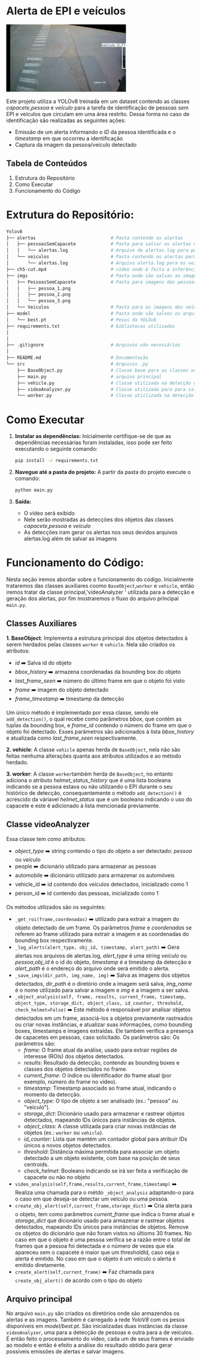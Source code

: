 
# Alerta de EPI e veículos

![Demo of the project](./readme_imgs/output_video.gif)


Este projeto utiliza a YOLOv8 treinada em um dataset contendo as classes *capacete*,*pessoa* e *veículo* para a tarefa de identificação de pessoas sem EPI e veículos que circulam em uma área restrito. Dessa forma no caso de identificação são realizadas as seguintes ações:

- Emissão de um alerta informando o *ID* da pessoa identificada e o *timestamp* em que occorreu a identificação
- Captura da imagem da pessoa/veículo detectado

## Tabela de Conteúdos
1. Estrutura do Repositório
2. Como Executar
3. Funcionamento do Código

# Extrutura do Repositório:
```bash
Yolov8
├── alertas                            # Pasta contendo os alertas
│   ├── pessoasSemCapacete             # Pasta para salvar os alertas de pessoas sem capacete
│   │   └── alertas.log                # Arquivo de alertas.log para pessoas sem capacete
│   └── veiculos                       # Pasta contendo os alertas para os veículos
│       └── alertas.log                # Arquivo alerta.log para os veículos
├── ch5-cut.mp4                        # vídeo onde é feita a inferência
├── imgs                               # Pasta onde são salvas as imagens
│   ├── PessoasSemCapacete             # Pasta para imagens das pessoas sem capacete
│   │   ├── pessoa_1.png               
│   │   ├── pessoa_2.png               
│   │   └── pessoa_3.png               
│   └── Veiculos                       # Pasta para as imagens dos veículos
├── model                              # Pasta onde são salvos os arquivos contendo os pesos da YOLOv8
│   └── best.pt                        # Pesos da YOLOv8
├── requirements.txt                   # bibliotecas utilizadas
│
│
├── .gitignore                         # Arquivos não necessários
│  
├── README.md                          # Documentação
└── src                                # Arquivos .py
    ├── BaseObject.py                  # Classe base para as classes vehicle e worker
    ├── main.py                        # arquivo principal
    ├── vehicle.py                     # Classe utilizada na detecção dos veículos
    ├── videoAnalyzer.py               # Classe utilizada para para salvar as imagens e gerar alertas
    └── worker.py                      # Classe utiilizada na detecção das pessoas/funcionários

```

# Como Executar

1. **Instalar as dependências:**
   Inicialmente certifique-se de que as dependências necessárias foram instaladas, isso pode ser feito executando o seguinte comando:

   ```bash
   pip install -r requirements.txt
   ```
2. **Navegue até a pasta do projeto:**
     A partir da pasta do projeto execute o comando:
     ```bash
     python main.py
     ```
3. **Saída:**
   - O vídeo será exibido
   - Nele serão mostradas as detecções dos objetos das classes *capacete*,*pessoa* e *veículo*
   - As detecções iram gerar os alertas nos seus devidos arquivos alertas.log além de salvar as imagens


# Funcionamento do Código:
Nesta seção iremos abordar sobre o funcionamento do código. Inicialmente trataremos das classes auxiliares coomo `BaseObject`,`worker` e `vehicle`, então iremos tratar da classe principal,'videoAnalyzer ' utilizada para a detecção e geração dos alertas, por fim mostraremos o fluxo do arquivo principal `main.py`.

## Classes Auxiliares

**1. BaseObject**: Implementa a estrutura principal dos objetos detectados à serem herdados pelas classes `worker` e `vehicle`. 
Nela são criados os atributos:
- *id* ➡️ Salva id do objeto
- *bbox_history* ➡️ armazena coordenadas da bounding box do objeto
- *last_frame_seen* ➡️ número do último frame em que o objeto foi visto
- *frame* ➡️ imagem do objeto detectado
- *frame_timestamp* ➡️ timestamp da detecção

Um único método é implementado por essa classe, sendo ele `add_detection()`, o qual recebe como parâmetros *bbox*, que contém as tuplas da bounding box, e *frame_id* contendo o número do frame em que o objeto foi detectado. Esses parâmetros são adicionados à lista *bbox_history* e atualizada como *last_frame_seen* respectivamente.

**2. vehicle**: A classe `vehicle` apenas herda de `BaseObject`, nela não são feitas nenhuma alterações quanta aos atributos utilizados e ao método herdado.

**3. worker**: A classe `worker`também herda de `BaseObject`, no entanto adiciona o atributo *helmet_status_history* que é uma lista booleana indicando se a pessoa estava ou não utilizando o EPI durante o seu histórico de detecção, consequentemente o método `add_detection()` é acrescido da váriavel *helmet_status* que é um booleano indicando o uso do capacete e este é adicionado à lista mencionada previamente.

## Classe videoAnalyzer
Essa classe tem como atributos:

- *object_type* ➡️ string contendo o tipo do objeto a ser detectado: *pessoa* ou *veículo*
- people ➡️ dicionário utilizado para armazenar as pessoas
- automobile ➡️ dicionário utilizado para armazenar os automóveis
- vehicle_id ➡️ id contendo dos veículos detectados, inicializado como 1
- person_id ➡️ id contendo das pessoas, inicializado como 1

Os métodos utilizados são os seguintes:

- `_get_roi(frame,coordenadas)` ➡️ utilizado para extrair a imagem do objeto detectado de um frame. Os parâmetros *frame* e *coordenadas* se referem ao frame utilizado para extrair a imagem e as coordenadas do bounding box respectivamente.
- `_log_alerts(alert_type, obj_id, timestamp, alert_path)` ➡️ Gera alertas nos arquivos de alertas.log, *alert_type* é uma string *veículo* ou *pessoa*,*obj_id* é o id do objeto, *timestamp* é a timestamp da detecção e *alert_path* é o endereço do arquivo onde será emitido o alerta.
- `_save_imgs(dir_path, img_name, img)` ➡️ Salva as imagens dos objetos detectados, *dir_path* é o diretório onde a imagem será salva, *img_name* é o nome utilizado para salvar a imagem e *img* é a imagem a ser salva.
- `_object_analysis(self, frame, results, current_frame, timestamp, object_type, storage_dict, object_class, id_counter, threshold, check_helmet=False)` ➡️ Este método é responsável por analisar objetos detectados em um frame, associá-los a objetos previamente rastreados ou criar novas instâncias, e atualizar suas informações, como bounding boxes, timestamps e imagens extraídas. Ele também verifica a presença de capacetes em pessoas, caso solicitado. Os parâmetros são:
   Os parâmetros são:  
  - *frame*: O frame atual da análise, usado para extrair regiões de interesse (ROIs) dos objetos detectados.
  - *results*: Resultado da detecção, contendo as bounding boxes e classes dos objetos detectados no frame.
  - *current_frame*: O índice ou identificador do frame atual (por exemplo, número do frame no vídeo).
  - *timestamp*: Timestamp associado ao frame atual, indicando o momento da detecção.
  - *object_type*: O tipo de objeto a ser analisado (ex.: "pessoa" ou "veículo").
  - *storage_dict*: Dicionário usado para armazenar e rastrear objetos detectados, mapeando IDs únicos para instâncias de objetos.
  - *object_class*: A classe utilizada para criar novas instâncias de objetos (ex.: `worker` ou `vehicle`).
  - *id_counter*: Lista que mantém um contador global para atribuir IDs únicos a novos objetos detectados.
  - *threshold*: Distância máxima permitida para associar um objeto detectado a um objeto existente, com base na posição de seus centroids.
  - *check_helmet*: Booleano indicando se irá ser feita a verificação de capacete ou não no objeto
- `video_analysis(self,frame,results,current_frame,timestamp)` ➡️  Realiza uma chamada para o métdo `_object_analysis` adaptando-o para o caso em que deseja-se detectar um veículo ou uma pessoa.
- `create_obj_alert(self,current_frame,storage_dict)` ➡️  Cria alerta para o objeto, tem como parâmetros *current_frame* que indica o frame atual e *storage_dict* que dicionário usado para armazenar e rastrear objetos detectados, mapeando IDs únicos para instâncias de objetos. Remove os objetos do dicionário que não foram vistos no últioms 30 frames. No caso em que o objeto é uma pessoa verifica se a razão entre o total de frames que a pessoa foi detectada e o número de vezes que ela apareceu sem o capacete é maior que um thresholdld, caso seja o alerta é emitido. No caso em que o objeto é um veículo o alerta é emitido diretamente.
- `create_alert(self,current_frame)` ➡️ Faz chamada para `create_obj_alert()` de acordo com o tipo do objeto

## Arquivo principal
No arquivo `main.py` são criados os diretórios onde são armazendos os alertas e as imagens. Também é carregado a rede *YoloV8* com os pesos disponíveis em *model/best.pt*. São inicializadas duas instâncias da classe `videoAnalyzer`, uma para a detecção de pessoas e outra para a de veículos. É então feito o processamento do vídeo, cada um de seus frames é enviado ao modelo e então é efeito a análise do resultado obtido para gerar possíveis emissões de alertas e salvar imagens.

